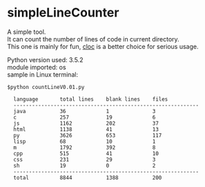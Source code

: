 # simpleLineCounter

A simple tool.  
It can count the number of lines of code in current directory.  
This one is mainly for fun, [cloc](https://github.com/AlDanial/cloc) is a better choice for serious usage.  

Python version used: 3.5.2  
module imported: os  
sample in Linux terminal:
````
$python countLineV0.01.py
````
````
  language       total lines    blank lines    files         
  ------------------------------------------------------------  
  java           36             1              3             
  c              257            19             6             
  js             1162           202            37            
  html           1138           41             13            
  py             3626           653            117           
  lisp           68             10             1             
  m              1792           392            8              
  cpp            515            41             10            
  css            231            29             3             
  sh             19             0              2             
  ------------------------------------------------------------
  total          8844           1388           200      
 ````
